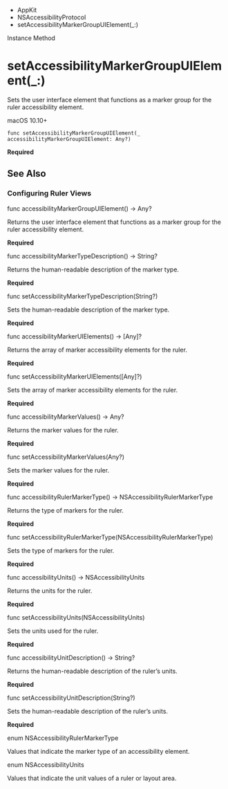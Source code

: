 

- AppKit
- NSAccessibilityProtocol
-  setAccessibilityMarkerGroupUIElement(\_:) 

Instance Method

# setAccessibilityMarkerGroupUIElement(\_:)

Sets the user interface element that functions as a marker group for the ruler accessibility element.

macOS 10.10+

``` source
func setAccessibilityMarkerGroupUIElement(_ accessibilityMarkerGroupUIElement: Any?)
```

**Required**

## See Also

### Configuring Ruler Views

func accessibilityMarkerGroupUIElement() -> Any?

Returns the user interface element that functions as a marker group for the ruler accessibility element.

**Required**

func accessibilityMarkerTypeDescription() -> String?

Returns the human-readable description of the marker type.

**Required**

func setAccessibilityMarkerTypeDescription(String?)

Sets the human-readable description of the marker type.

**Required**

func accessibilityMarkerUIElements() -> [Any]?

Returns the array of marker accessibility elements for the ruler.

**Required**

func setAccessibilityMarkerUIElements([Any]?)

Sets the array of marker accessibility elements for the ruler.

**Required**

func accessibilityMarkerValues() -> Any?

Returns the marker values for the ruler.

**Required**

func setAccessibilityMarkerValues(Any?)

Sets the marker values for the ruler.

**Required**

func accessibilityRulerMarkerType() -> NSAccessibilityRulerMarkerType

Returns the type of markers for the ruler.

**Required**

func setAccessibilityRulerMarkerType(NSAccessibilityRulerMarkerType)

Sets the type of markers for the ruler.

**Required**

func accessibilityUnits() -> NSAccessibilityUnits

Returns the units for the ruler.

**Required**

func setAccessibilityUnits(NSAccessibilityUnits)

Sets the units used for the ruler.

**Required**

func accessibilityUnitDescription() -> String?

Returns the human-readable description of the ruler’s units.

**Required**

func setAccessibilityUnitDescription(String?)

Sets the human-readable description of the ruler’s units.

**Required**

enum NSAccessibilityRulerMarkerType

Values that indicate the marker type of an accessibility element.

enum NSAccessibilityUnits

Values that indicate the unit values of a ruler or layout area.


